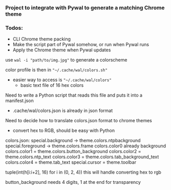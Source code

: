 ### Project to integrate with Pywal to generate a matching Chrome theme


### Todos:
* CLI Chrome theme packing
* Make the script part of Pywal somehow, or run when Pywal runs
* Apply the Chrome theme when Pywal updates

use `wal -i "path/to/img.jpg"` to generate a colorscheme

color profile is then in `"~/.cache/wal/colors.sh"`
* easier way to access is `"~/.cache/wal/colors"`
	* basic text file of 16 hex colors

Need to write a Python script that reads this file and puts it into a manifest.json
* .cache/wal/colors.json is already in json format

Need to decide how to translate colors.json format to chrome themes
* convert hex to RGB, should be easy with Python

colors.json:
	special.background -> theme.colors.ntpbackground
	special.foreground -> theme.colors.frame
	colors.color0 already background
	colors.color1 = theme.colors.button_background
	colors.color2 = theme.colors.ntp_text
	colors.color3 = theme.colors.tab_background_text
	colors.color4 = theme.tab_text
	special.cursor = theme.toolbar

tuple(int(h[i:i+2], 16) for i in (0, 2, 4))
 this will handle converting hex to rgb

button_background needs 4 digits, 1 at the end for transparency
